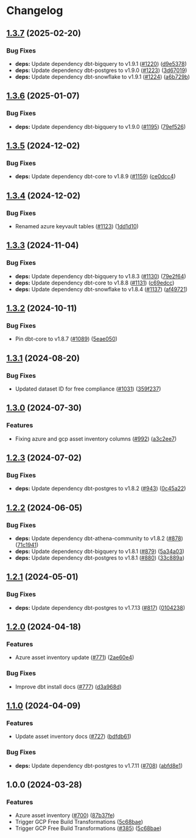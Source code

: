 # Changelog

## [1.3.7](https://github.com/cloudquery/policies/compare/transformation-azure-asset-inventory-free-v1.3.6...transformation-azure-asset-inventory-free-v1.3.7) (2025-02-20)


### Bug Fixes

* **deps:** Update dependency dbt-bigquery to v1.9.1 ([#1220](https://github.com/cloudquery/policies/issues/1220)) ([d9e5378](https://github.com/cloudquery/policies/commit/d9e537805f88fa0948ca7f1fe703df5766761ba3))
* **deps:** Update dependency dbt-postgres to v1.9.0 ([#1223](https://github.com/cloudquery/policies/issues/1223)) ([3d67019](https://github.com/cloudquery/policies/commit/3d67019d93d2a1903f71925b7181300e71180d8b))
* **deps:** Update dependency dbt-snowflake to v1.9.1 ([#1224](https://github.com/cloudquery/policies/issues/1224)) ([a6b729b](https://github.com/cloudquery/policies/commit/a6b729ba6d36357f3bc103a56d704df06979998c))

## [1.3.6](https://github.com/cloudquery/policies/compare/transformation-azure-asset-inventory-free-v1.3.5...transformation-azure-asset-inventory-free-v1.3.6) (2025-01-07)


### Bug Fixes

* **deps:** Update dependency dbt-bigquery to v1.9.0 ([#1195](https://github.com/cloudquery/policies/issues/1195)) ([79ef526](https://github.com/cloudquery/policies/commit/79ef5261591279fefd5bda0aff5d7ceaf4f7f849))

## [1.3.5](https://github.com/cloudquery/policies/compare/transformation-azure-asset-inventory-free-v1.3.4...transformation-azure-asset-inventory-free-v1.3.5) (2024-12-02)


### Bug Fixes

* **deps:** Update dependency dbt-core to v1.8.9 ([#1159](https://github.com/cloudquery/policies/issues/1159)) ([ce0dcc4](https://github.com/cloudquery/policies/commit/ce0dcc465a01e4a6ec5504fae5be3f5201bf5364))

## [1.3.4](https://github.com/cloudquery/policies/compare/transformation-azure-asset-inventory-free-v1.3.3...transformation-azure-asset-inventory-free-v1.3.4) (2024-12-02)


### Bug Fixes

* Renamed azure keyvault tables ([#1123](https://github.com/cloudquery/policies/issues/1123)) ([1dd1d10](https://github.com/cloudquery/policies/commit/1dd1d109d64bb64dbfb82f1a36c52c2b0fa93b44))

## [1.3.3](https://github.com/cloudquery/policies/compare/transformation-azure-asset-inventory-free-v1.3.2...transformation-azure-asset-inventory-free-v1.3.3) (2024-11-04)


### Bug Fixes

* **deps:** Update dependency dbt-bigquery to v1.8.3 ([#1130](https://github.com/cloudquery/policies/issues/1130)) ([79e2f64](https://github.com/cloudquery/policies/commit/79e2f64fa7cbc5bf33a6af4bf8c4b45b2e759a6d))
* **deps:** Update dependency dbt-core to v1.8.8 ([#1131](https://github.com/cloudquery/policies/issues/1131)) ([c69edcc](https://github.com/cloudquery/policies/commit/c69edcc580e129e63173ffae68bdc2e573996968))
* **deps:** Update dependency dbt-snowflake to v1.8.4 ([#1137](https://github.com/cloudquery/policies/issues/1137)) ([af49721](https://github.com/cloudquery/policies/commit/af49721f8246d920a05b87af735bacc92aceee21))

## [1.3.2](https://github.com/cloudquery/policies/compare/transformation-azure-asset-inventory-free-v1.3.1...transformation-azure-asset-inventory-free-v1.3.2) (2024-10-11)


### Bug Fixes

* Pin dbt-core to v1.8.7 ([#1089](https://github.com/cloudquery/policies/issues/1089)) ([5eae050](https://github.com/cloudquery/policies/commit/5eae050bd1284b1cc934b7070662987c28c6d639))

## [1.3.1](https://github.com/cloudquery/policies-premium/compare/transformation-azure-asset-inventory-free-v1.3.0...transformation-azure-asset-inventory-free-v1.3.1) (2024-08-20)


### Bug Fixes

* Updated dataset ID for free compliance ([#1031](https://github.com/cloudquery/policies-premium/issues/1031)) ([359f237](https://github.com/cloudquery/policies-premium/commit/359f23797ce67009a01d4462f90fff68443a9ed5))

## [1.3.0](https://github.com/cloudquery/policies-premium/compare/transformation-azure-asset-inventory-free-v1.2.3...transformation-azure-asset-inventory-free-v1.3.0) (2024-07-30)


### Features

* Fixing azure and gcp asset inventory columns ([#992](https://github.com/cloudquery/policies-premium/issues/992)) ([a3c2ee7](https://github.com/cloudquery/policies-premium/commit/a3c2ee70e6fd1af903fb0c06adf66c6f23b2e155))

## [1.2.3](https://github.com/cloudquery/policies-premium/compare/transformation-azure-asset-inventory-free-v1.2.2...transformation-azure-asset-inventory-free-v1.2.3) (2024-07-02)


### Bug Fixes

* **deps:** Update dependency dbt-postgres to v1.8.2 ([#943](https://github.com/cloudquery/policies-premium/issues/943)) ([0c45a22](https://github.com/cloudquery/policies-premium/commit/0c45a226f6acdbd7ea070333b90bd2545b1af5c0))

## [1.2.2](https://github.com/cloudquery/policies-premium/compare/transformation-azure-asset-inventory-free-v1.2.1...transformation-azure-asset-inventory-free-v1.2.2) (2024-06-05)


### Bug Fixes

* **deps:** Update dependency dbt-athena-community to v1.8.2 ([#878](https://github.com/cloudquery/policies-premium/issues/878)) ([71c1941](https://github.com/cloudquery/policies-premium/commit/71c1941478e75175e23f86e5374540da7b25ddb1))
* **deps:** Update dependency dbt-bigquery to v1.8.1 ([#879](https://github.com/cloudquery/policies-premium/issues/879)) ([5a34a03](https://github.com/cloudquery/policies-premium/commit/5a34a03ed88958be63d4899fe8c477744e9524f7))
* **deps:** Update dependency dbt-postgres to v1.8.1 ([#880](https://github.com/cloudquery/policies-premium/issues/880)) ([33c889a](https://github.com/cloudquery/policies-premium/commit/33c889a21fea65f4a13ce4ce3bcfc6e23664de3a))

## [1.2.1](https://github.com/cloudquery/policies-premium/compare/transformation-azure-asset-inventory-free-v1.2.0...transformation-azure-asset-inventory-free-v1.2.1) (2024-05-01)


### Bug Fixes

* **deps:** Update dependency dbt-postgres to v1.7.13 ([#817](https://github.com/cloudquery/policies-premium/issues/817)) ([0104238](https://github.com/cloudquery/policies-premium/commit/01042382c48b21a1bcd0f1189a29137dcbd55fb6))

## [1.2.0](https://github.com/cloudquery/policies-premium/compare/transformation-azure-asset-inventory-free-v1.1.0...transformation-azure-asset-inventory-free-v1.2.0) (2024-04-18)


### Features

* Azure asset inventory update ([#771](https://github.com/cloudquery/policies-premium/issues/771)) ([2ae60e4](https://github.com/cloudquery/policies-premium/commit/2ae60e4d921ccebca61ed6dff754fd8aaab6b704))


### Bug Fixes

* Improve dbt install docs ([#777](https://github.com/cloudquery/policies-premium/issues/777)) ([d3a968d](https://github.com/cloudquery/policies-premium/commit/d3a968d6b055b29b6c7596483e0bfbb110f1bccf))

## [1.1.0](https://github.com/cloudquery/policies-premium/compare/transformation-azure-asset-inventory-free-v1.0.0...transformation-azure-asset-inventory-free-v1.1.0) (2024-04-09)


### Features

* Update asset inventory docs ([#727](https://github.com/cloudquery/policies-premium/issues/727)) ([bdfdb61](https://github.com/cloudquery/policies-premium/commit/bdfdb6143651b1772932cc5b78520702bc51e8dd))


### Bug Fixes

* **deps:** Update dependency dbt-postgres to v1.7.11 ([#708](https://github.com/cloudquery/policies-premium/issues/708)) ([abfd8e1](https://github.com/cloudquery/policies-premium/commit/abfd8e1a070537c01d703e8dafa29bad919c05f6))

## 1.0.0 (2024-03-28)


### Features

* Azure asset inventory ([#700](https://github.com/cloudquery/policies-premium/issues/700)) ([87b37fe](https://github.com/cloudquery/policies-premium/commit/87b37feda80f4daa560b9d477a5bbe933928c0f1))
* Trigger GCP Free Build Transformations ([5c68bae](https://github.com/cloudquery/policies-premium/commit/5c68bae0f30e4e57db5774300488d4b6ddd42c3b))
* Trigger GCP Free Build Transformations ([#385](https://github.com/cloudquery/policies-premium/issues/385)) ([5c68bae](https://github.com/cloudquery/policies-premium/commit/5c68bae0f30e4e57db5774300488d4b6ddd42c3b))
